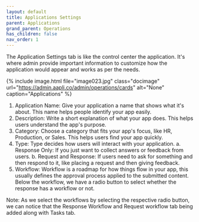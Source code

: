 ```yaml
---
layout: default
title: Applications Settings
parent: Applications
grand_parent: Operations
has_children: false
nav_order: 1
---
```


The Application Settings tab is like the control center the application. It's where admin provide important information to customize how the application would appear and works as per the needs.

{% include image.html file="image023.jpg" class="docimage" url="https://admin.aapli.co/admin/operations/cards" alt="None" caption="Applications" %}

1. Application Name: Give your application a name that shows what it's about. This name helps people identify your app easily.
2. Description: Write a short explanation of what your app does. This helps users understand the app's purpose.
3. Category: Choose a category that fits your app's focus, like HR, Production, or Sales. This helps users find your app quickly.
4. Type: Type decides how users will interact with your application.
a. Response Only: If you just want to collect answers or feedback from users.
b. Request and Response: If users need to ask for something and then respond to it, like placing a request and then giving feedback.
5. Workflow: Workflow is a roadmap for how things flow in your app, this usually defines the approval process applied to the submitted content. 
Below the workflow, we have a radio button to select whether the response has a workflow or not. 

Note: As we select the workflows by selecting the respective radio button, we can notice that the Response Workflow and Request workflow tab being added along with Tasks tab. 
